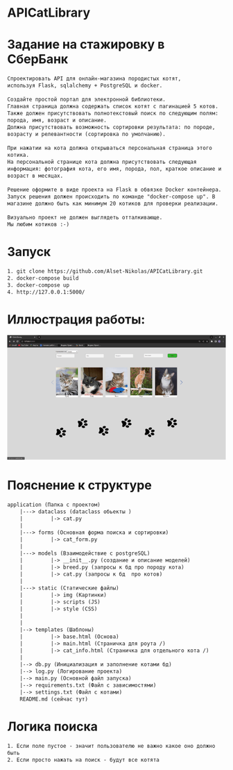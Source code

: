 # APICatLibrary
# Задание на стажировку в СберБанк
    Спроектировать API для онлайн-магазина породистых котят, 
    используя Flask, sqlalchemy + PostgreSQL и docker.

    Создайте простой портал для электронной библиотеки. 
    Главная страница должна содержать список котят с пагинацией 5 котов. 
    Также должен присутствовать полнотекстовый поиск по следующим полям: 
    порода, имя, возраст и описание. 
    Должна присутствовать возможность сортировки результата: по породе, возрасту и релевантности (сортировка по умолчанию).

    При нажатии на кота должна открываться персональная страница этого котика. 
    На персональной странице кота должна присутствовать следующая информация: фотография кота, его имя, порода, пол, краткое описание и возраст в месяцах.

    Решение оформите в виде проекта на Flask в обвязке Docker контейнера. 
    Запуск решения должен происходить по команде "docker-compose up". В магазине должно быть как минимум 20 котиков для проверки реализации.

    Визуально проект не должен выглядеть отталкивающе. 
    Мы любим котиков :-)


# Запуск
    1. git clone https://github.com/Alset-Nikolas/APICatLibrary.git
    2. docker-compose build
    3. docker-compose up 
    4. http://127.0.0.1:5000/


# Иллюстрация работы:
![image](illustrations/cat-gif.gif)

# Пояснение к структуре
    application (Папка с проектом)
        |---> dataclass (dataclass обьекты )
        |         |-> cat.py 
        |        
        |---> forms (Основная форма поиска и сортировки)
        |         |-> cat_form.py 
        |        
        |---> models (Взаимодействие с postgreSQL)
        |         |-> __init__.py (создание и описание моделей)
        |         |-> breed.py (запросы к бд про породу кота)
        |         |-> cat.py (запросы к бд  про котов)
        |
        |---> static (Статические файлы)
        |         |-> img (Картинки)
        |         |-> scripts (JS)
        |         |-> style (CSS)
        |
        |
        |--> templates (Шаблоны)
        |         |-> base.html (Основа)
        |         |-> main.html (Страничка для роута /)
        |         |-> cat_info.html (Страничка для отдельного кота /)
        |
        |--> db.py (Инициализация и заполнение котами бд)
        |--> log.py (Логирование проекта)
        |--> main.py (Основной файл запуска)
        |--> requirements.txt (Файл с зависимостями)
        |--> settings.txt (Файл с котами)        
        README.md (сейчас тут)

# Логика поиска
    1. Если поле пустое - значит пользователю не важно какое оно должно быть
    2. Если просто нажать на поиск - будут все котята
